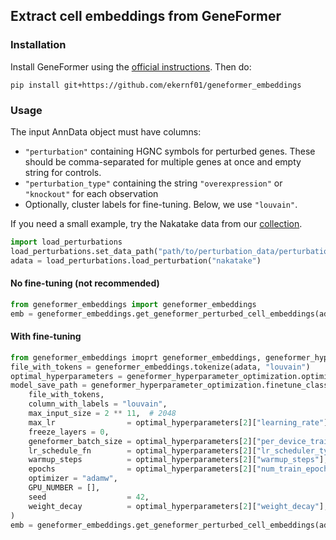 ## Extract cell embeddings from GeneFormer

### Installation

Install GeneFormer using the [official instructions](https://huggingface.co/ctheodoris/Geneformer#installation). Then do:

```
pip install git+https://github.com/ekernf01/geneformer_embeddings
```

### Usage

The input AnnData object must have columns:

- `"perturbation"` containing HGNC symbols for perturbed genes. These should be comma-separated for multiple genes at once and empty string for controls.
- `"perturbation_type"` containing the string `"overexpression"` or `"knockout"` for each observation
- Optionally, cluster labels for fine-tuning. Below, we use `"louvain"`. 

If you need a small example, try the Nakatake data from our [collection](https://github.com/ekernf01/perturbation_data/).

```python
import load_perturbations
load_perturbations.set_data_path("path/to/perturbation_data/perturbations")
adata = load_perturbations.load_perturbation("nakatake")
```

#### No fine-tuning (not recommended)

```python
from geneformer_embeddings import geneformer_embeddings
emb = geneformer_embeddings.get_geneformer_perturbed_cell_embeddings(adata, perturb_type = "overexpress")
```

#### With fine-tuning 

```python
from geneformer_embeddings imoprt geneformer_embeddings, geneformer_hyperparameter_optimization 
file_with_tokens = geneformer_embeddings.tokenize(adata, "louvain")
optimal_hyperparameters = geneformer_hyperparameter_optimization.optimize_hyperparameters(file_with_tokens, n_cpu = 15)
model_save_path = geneformer_hyperparameter_optimization.finetune_classify(
    file_with_tokens, 
    column_with_labels = "louvain",
    max_input_size = 2 ** 11,  # 2048
    max_lr                = optimal_hyperparameters[2]["learning_rate"],
    freeze_layers = 0,
    geneformer_batch_size = optimal_hyperparameters[2]["per_device_train_batch_size"],
    lr_schedule_fn        = optimal_hyperparameters[2]["lr_scheduler_type"],
    warmup_steps          = optimal_hyperparameters[2]["warmup_steps"],
    epochs                = optimal_hyperparameters[2]["num_train_epochs"],
    optimizer = "adamw",
    GPU_NUMBER = [], 
    seed                  = 42, 
    weight_decay          = optimal_hyperparameters[2]["weight_decay"],
)
emb = geneformer_embeddings.get_geneformer_perturbed_cell_embeddings(adata, perturb_type = "overexpress")

```